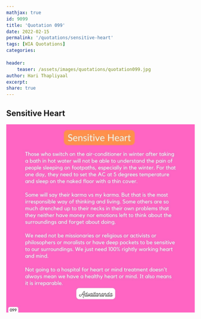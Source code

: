 ```yaml
---
mathjax: true
id: 9099
title: 'Quotation 099'
date: 2022-02-15
permalink: '/quotations/sensitive-heart'
tags: [WIA Quotations] 
categories: 

header:
    teaser: /assets/images/quotations/quotation099.jpg
author: Hari Thapliyaal 
excerpt:
share: true 
---
```


## Sensitive Heart

![Sensitive Heart](/assets/images/quotations/quotation099.jpg)
